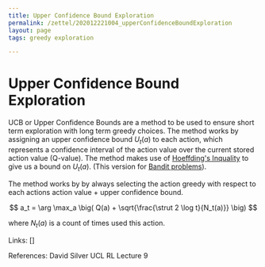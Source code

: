 ```yaml
---
title: Upper Confidence Bound Exploration
permalink: /zettel/202012221004_upperConfidenceBoundExploration
layout: page
tags: greedy exploration

---
```

# Upper Confidence Bound Exploration

UCB or Upper Confidence Bounds are a method to be used to ensure short term exploration 
with long term greedy choices. The method works by assigning an upper confidence bound $U_t(a)$ to 
each action, which represents a confidence interval of the action value over the current stored action value (Q-value).
The method makes use of [Hoeffding's Inquality](TODOs) to give us a bound on $U_t(a)$. (This version for [Bandit problems](TODOs)).

The method works by by always selecting the action greedy with respect to each actions action value + upper confidence bound.

$$
a_t = \arg \max_a \big( Q(a) + \sqrt{\frac{\strut 2 \log t}{N_t(a)}} \big)
$$

where $N_t(a)$ is a count of times used this action. 

Links: []

References: David Silver UCL RL Lecture 9

